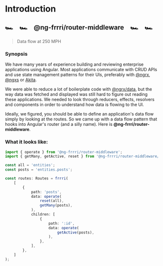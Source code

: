 # Introduction

## 🏎️ 🏎️ @ng-frrri/router-middleware 🏎️ 🏎️

> Data flow at 250 MPH

### Synopsis

We have many years of experience building and reviewing enterprise applications using Angular. Most applications communicate with CRUD APIs and use state management patterns for their UIs, preferably with [@ngrx](https://ngrx.io/), [@ngxs](https://www.ngxs.io/) or [Akita](https://netbasal.gitbook.io/akita/).

We were able to reduce a lot of boilerplate code with [@ngrx/data](https://ngrx.io/guide/data), but the way data was fetched and displayed was still hard to figure out reading these applications. We needed to look through reducers, effects, resolvers and components in order to understand how data is flowing to the UI.

Ideally, we figured, you should be able to define an application's data flow simply by looking at the routes. So we came up with a data flow pattern that hooks into Angular's router \(and a silly name\). Here is **@ng-frrri/router-middleware**.

### What it looks like:

```typescript
import { operate } from '@ng-frrri/router-middleware';
import { getMany, getActive, reset } from '@ng-frrri/router-middleware/operators';

const all = 'entities';
const posts = 'entities.posts';

const routes: Routes = frrri(
    [
        {
            path: 'posts',
            data: operate(
                reset(all),
                getMany(posts),
            ),
            children: [
                {
                    path: ':id',
                    data: operate(
                        getActive(posts),
                    ),
                },
            ],
        },
    ]
);

```

